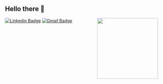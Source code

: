 ## Hello there 👀

<img align='right' src='https://user-images.githubusercontent.com/5713670/87202985-820dcb80-c2b6-11ea-9f56-7ec461c497c3.gif' width='200"'>

[![Linkedin Badge](https://img.shields.io/badge/-adamkartanowicz-blue?style=flat-square&logo=Linkedin&logoColor=white)](https://www.linkedin.com/in/adamkartanowicz/)
[![Gmail Badge](https://img.shields.io/badge/-adamkartanowicz@gmail.com-c14438?style=flat-square&logo=Gmail&logoColor=white)](mailto:adamkartanowicz@gmail.com)

<!--
**kartonixon/kartonixon** is a ✨ _special_ ✨ repository because its `README.md` (this file) appears on your GitHub profile.
